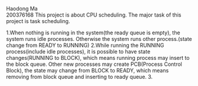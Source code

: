 Haodong Ma  
200376168 
This project is about CPU scheduling. The major task of this project is task scheduling.

1.When nothing is running in the system(the ready queue is empty), the system runs idle processes. Otherwise the system runs other process.(state change from READY to RUNNING)
2.While running the RUNNING process(include idle processes), it is possible to have state changes(RUNNING to BLOCK), which means running process may insert to the block queue. Other new processes may create PCB(Process Control Block), the state may change from BLOCK to READY, which means removing from block queue and inserting to ready queue.
3.
